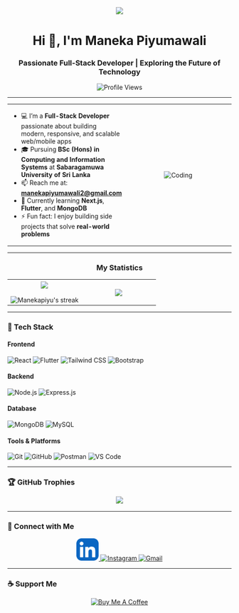 <p align="center">
  <img src="https://github.com/7oSkaaa/7oSkaaa/blob/main/Images/about_me.gif?raw=true" width="100px">
</p>

<h1 align="center">Hi 👋, I'm Maneka Piyumawali</h1>
<h3 align="center">Passionate Full-Stack Developer | Exploring the Future of Technology</h3>

<p align="center">
  <img src="https://komarev.com/ghpvc/?username=Manekapiyu&label=Profile%20views&color=0e75b6&style=flat" alt="Profile Views" />
</p>

---
<table align="center">
<tr border="none">
<td width="50%" align="left">

- 💻 I’m a **Full-Stack Developer** passionate about building modern, responsive, and scalable web/mobile apps  
- 🎓 Pursuing **BSc (Hons) in Computing and Information Systems** at **Sabaragamuwa University of Sri Lanka**  
- 📫 Reach me at: **manekapiyumawali2@gmail.com**  
- 🌱 Currently learning **Next.js**, **Flutter**, and **MongoDB**  
- ⚡ Fun fact: I enjoy building side projects that solve **real-world problems**  

</td>
<td width="50%" align="center">

  <img align="center" alt="Coding" width="450" src="https://repository-images.githubusercontent.com/588181932/e36ec678-7984-4cdd-8e4c-a3932772ff8e">

</td>
</tr>
</table>

---

<h3 align="center">My Statistics </h3>

<table align="center">
<tr border="none">
<td width="50%" align="center">

  <img align="center" src="https://github-readme-stats.vercel.app/api?username=Manekapiyu&theme=dark&show_icons=true&count_private=true" />
  <br><br>
  <img title="🔥 Get streak stats for your profile at git.io/streak-stats" alt="Manekapiyu's streak" src="https://github-readme-streak-stats.herokuapp.com/?user=Manekapiyu&theme=dark&hide_border=false" /> 

</td>
<td width="50%" align="center">

  <img align="center" src="https://github-readme-stats.vercel.app/api/top-langs/?username=Manekapiyu&theme=dark&layout=compact&hide_border=false&langs_count=10" />

</td>
</tr>
</table>


---

### 🚀 Tech Stack

#### **Frontend**
![React](https://img.shields.io/badge/React-61DAFB?style=for-the-badge&logo=react)
![Flutter](https://img.shields.io/badge/Flutter-02569B?style=for-the-badge&logo=flutter&logoColor=white)
![Tailwind CSS](https://img.shields.io/badge/Tailwind_CSS-38B2AC?style=for-the-badge&logo=tailwind-css)
![Bootstrap](https://img.shields.io/badge/Bootstrap-563D7C?style=for-the-badge&logo=bootstrap)

#### **Backend**
![Node.js](https://img.shields.io/badge/Node.js-339933?style=for-the-badge&logo=nodedotjs&logoColor=white)
![Express.js](https://img.shields.io/badge/Express.js-000000?style=for-the-badge&logo=express&logoColor=white)

#### **Database**
![MongoDB](https://img.shields.io/badge/MongoDB-47A248?style=for-the-badge&logo=mongodb&logoColor=white)
![MySQL](https://img.shields.io/badge/MySQL-4479A1?style=for-the-badge&logo=mysql&logoColor=white)

#### **Tools & Platforms**
![Git](https://img.shields.io/badge/Git-F05032?style=for-the-badge&logo=git&logoColor=white)
![GitHub](https://img.shields.io/badge/GitHub-181717?style=for-the-badge&logo=github)
![Postman](https://img.shields.io/badge/Postman-FF6C37?style=for-the-badge&logo=postman&logoColor=white)
![VS Code](https://img.shields.io/badge/VS_Code-007ACC?style=for-the-badge&logo=visual-studio-code&logoColor=white)

---

### 🏆 GitHub Trophies

<p align="center">
  <img src="https://github-profile-trophy.vercel.app/?username=Manekapiyu&theme=radical" />
</p>

---



### 📱 Connect with Me

<p align="center">
  <a href="https://www.linkedin.com/in/manekapiyumawali" target="blank">
    <img src="https://github.com/tandpfun/skill-icons/blob/main/icons/LinkedIn.svg" alt="LinkedIn" width="50" />
  </a>
  <a href="https://www.instagram.com/maneka.piyu" target="blank">
    <img src="https://www.edigitalagency.com.au/wp-content/uploads/new-Instagram-icon-png-full-colour.png" alt="Instagram" width="50" />
  </a>
  <a href="mailto:manekapiyumawali2@gmail.com" target="blank">
    <img src="https://upload.wikimedia.org/wikipedia/commons/4/4e/Gmail_Icon.png" alt="Gmail" width="50" />
  </a>
</p>

---

### ☕ Support Me

<p align="center">
  <a href="https://www.buymeacoffee.com/manekapiyu">
    <img src="https://cdn.buymeacoffee.com/buttons/v2/default-yellow.png" height="50" width="210" alt="Buy Me A Coffee" />
  </a>
</p>
